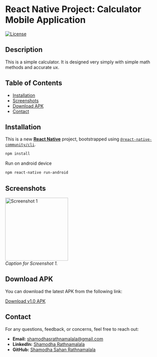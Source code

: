 # React Native Project: Calculator Mobile Application

[![License](https://img.shields.io/badge/License-MIT-blue.svg)](LICENSE)

## Description

This is a simple calculator. It is designed very simply with simple math methods and accurate ux.

## Table of Contents

- [Installation](#installation)
- [Screenshots](#screenshots)
- [Download APK](#download-apk)
- [Contact](#contact)

## Installation

This is a new [**React Native**](https://reactnative.dev) project, bootstrapped using [`@react-native-community/cli`](https://github.com/react-native-community/cli).

```bash
npm install
````

Run on android device
```bash
npm react-native run-android
````

## Screenshots

<img src="assets/screenshots/Screenshot_1705240173.png" alt="Screenshot 1" width="200"/> <br>
*Caption for Screenshot 1.*

## Download APK

You can download the latest APK from the following link:

[Download v1.0 APK](https://github.com/shamodhaSahan/Calculator_Mobile_Application_React_Native/releases/tag/v1.0/calculator-app.apk
)

## Contact

For any questions, feedback, or concerns, feel free to reach out:

- **Email:** [shamodhasrathnamalala@gmail.com](mailto:shamodhasrathnamalala@gmail.com)
- **LinkedIn:** [Shamodha Rathnamalala](https://www.linkedin.com/in/shamodha-rathnamalala-21b079193/)
- **GitHub:** [Shamodha Sahan Rathnamalala](https://github.com/shamodhaSahan)


